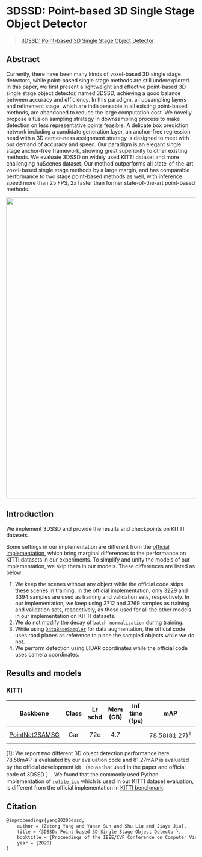 # 3DSSD: Point-based 3D Single Stage Object Detector

> [3DSSD: Point-based 3D Single Stage Object Detector](https://arxiv.org/abs/2002.10187)

<!-- [ALGORITHM] -->

## Abstract

Currently, there have been many kinds of voxel-based 3D single stage detectors, while point-based single stage methods are still underexplored. In this paper, we first present a lightweight and effective point-based 3D single stage object detector, named 3DSSD, achieving a good balance between accuracy and efficiency. In this paradigm, all upsampling layers and refinement stage, which are indispensable in all existing point-based methods, are abandoned to reduce the large computation cost. We novelly propose a fusion sampling strategy in downsampling process to make detection on less representative points feasible. A delicate box prediction network including a candidate generation layer, an anchor-free regression head with a 3D center-ness assignment strategy is designed to meet with our demand of accuracy and speed. Our paradigm is an elegant single stage anchor-free framework, showing great superiority to other existing methods. We evaluate 3DSSD on widely used KITTI dataset and more challenging nuScenes dataset. Our method outperforms all state-of-the-art voxel-based single stage methods by a large margin, and has comparable performance to two stage point-based methods as well, with inference speed more than 25 FPS, 2x faster than former state-of-the-art point-based methods.

<div align=center>
<img src="https://user-images.githubusercontent.com/30491025/143854187-54ed1257-a046-4764-81cd-d2c8404137d3.png" width="800"/>
</div>

## Introduction

We implement 3DSSD and provide the results and checkpoints on KITTI datasets.

Some settings in our implementation are different from the [official implementation](https://github.com/Jia-Research-Lab/3DSSD), which bring marginal differences to the performance on KITTI datasets in our experiments. To simplify and unify the models of our implementation, we skip them in our models. These differences are listed as below:

1. We keep the scenes without any object while the official code skips these scenes in training. In the official implementation, only 3229 and 3394 samples are used as training and validation sets, respectively. In our implementation, we keep using 3712 and 3769 samples as training and validation sets, respectively, as those used for all the other models in our implementation on KITTI datasets.
2. We do not modify the decay of `batch normalization` during training.
3. While using [`DataBaseSampler`](https://github.com/open-mmlab/mmdetection3d/blob/master/mmdet3d/datasets/pipelines/dbsampler.py#L80) for data augmentation, the official code uses road planes as reference to place the sampled objects while we do not.
4. We perform detection using LIDAR coordinates while the official code uses camera coordinates.

## Results and models

### KITTI

|                     Backbone                      | Class | Lr schd | Mem (GB) | Inf time (fps) |           mAP            |                                                                                                                                                Download                                                                                                                                                |
| :-----------------------------------------------: | :---: | :-----: | :------: | :------------: | :----------------------: | :----------------------------------------------------------------------------------------------------------------------------------------------------------------------------------------------------------------------------------------------------------------------------------------------------: |
| [PointNet2SAMSG](./3dssd_4xb4_kitti-3d-car.py.py) |  Car  |   72e   |   4.7    |                | 78.58(81.27)<sup>1</sup> | [model](https://download.openmmlab.com/mmdetection3d/v1.0.0_models/3dssd/3dssd_4x4_kitti-3d-car/3dssd_4x4_kitti-3d-car_20210818_203828-b89c8fc4.pth) \| [log](https://download.openmmlab.com/mmdetection3d/v1.0.0_models/3dssd/3dssd_4x4_kitti-3d-car/3dssd_4x4_kitti-3d-car_20210818_203828.log.json) |

\[1\]: We report two different 3D object detection performance here. 78.58mAP is evaluated by our evaluation code and 81.27mAP is evaluated by the official development kit （so as that used in the paper and official code of 3DSSD ）. We found that the commonly used Python implementation of [`rotate_iou`](https://github.com/traveller59/second.pytorch/blob/e42e4a0e17262ab7d180ee96a0a36427f2c20a44/second/core/non_max_suppression/nms_gpu.py#L605) which is used in our KITTI dataset evaluation, is different from the official implementation in [KITTI benchmark](http://www.cvlibs.net/datasets/kitti/eval_object.php?obj_benchmark=3d).

## Citation

```latex
@inproceedings{yang20203dssd,
    author = {Zetong Yang and Yanan Sun and Shu Liu and Jiaya Jia},
    title = {3DSSD: Point-based 3D Single Stage Object Detector},
    booktitle = {Proceedings of the IEEE/CVF Conference on Computer Vision and Pattern Recognition},
    year = {2020}
}
```
